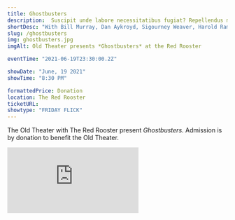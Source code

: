 ```yaml
---
title: Ghostbusters
description:  Suscipit unde labore necessitatibus fugiat? Repellendus magnam reprehenderit, repudiandae impedit suscipit pariatur unde reiciendis aperiam dolore aliquam aut eum sapiente molestiae animi praesentium numquam, dolores quisquam exercitationem beatae nulla? Maxime.
shortDesc: "With Bill Murray, Dan Aykroyd, Sigourney Weaver, Harold Ramis. Three former parapsychology professors set up shop as a unique ghost removal service."
slug: /ghostbusters
img: ghostbusters.jpg
imgAlt: Old Theater presents *Ghostbusters* at the Red Rooster

eventTime: "2021-06-19T23:30:00.2Z"

showDate: "June, 19 2021"
showTime: "8:30 PM"

formattedPrice: Donation
location: The Red Rooster
ticketURL: 
showtype: "FRIDAY FLICK"
---
```


The Old Theater with The Red Rooster present *Ghostbusters*.  Admission is by donation to benefit the Old Theater.

<div class="relative h-0 mt-4" style="padding-bottom: 56.25%">
  <iframe src="https://youtu.be/6hDkhw5Wkas" class="absolute top-0 left-0 w-full h-full" frameborder="0" allow="accelerometer; clipboard-write; encrypted-media; gyroscope;" allowfullscreen></iframe>
</div>
  

